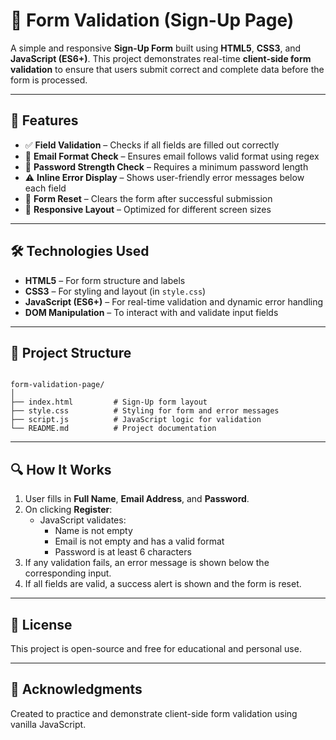 # 🧾 Form Validation (Sign-Up Page)

A simple and responsive **Sign-Up Form** built using **HTML5**, **CSS3**, and **JavaScript (ES6+)**. This project demonstrates real-time **client-side form validation** to ensure that users submit correct and complete data before the form is processed.

---

## 🚀 Features

- ✅ **Field Validation** – Checks if all fields are filled out correctly
- 📧 **Email Format Check** – Ensures email follows valid format using regex
- 🔐 **Password Strength Check** – Requires a minimum password length
- ⚠️ **Inline Error Display** – Shows user-friendly error messages below each field
- 🔄 **Form Reset** – Clears the form after successful submission
- 📱 **Responsive Layout** – Optimized for different screen sizes

---

## 🛠 Technologies Used

- **HTML5** – For form structure and labels
- **CSS3** – For styling and layout (in `style.css`)
- **JavaScript (ES6+)** – For real-time validation and dynamic error handling
- **DOM Manipulation** – To interact with and validate input fields

---

## 📂 Project Structure

```

form-validation-page/
│
├── index.html         # Sign-Up form layout
├── style.css          # Styling for form and error messages
├── script.js          # JavaScript logic for validation
└── README.md          # Project documentation

```

---

## 🔍 How It Works

1. User fills in **Full Name**, **Email Address**, and **Password**.
2. On clicking **Register**:
   - JavaScript validates:
     - Name is not empty
     - Email is not empty and has a valid format
     - Password is at least 6 characters
3. If any validation fails, an error message is shown below the corresponding input.
4. If all fields are valid, a success alert is shown and the form is reset.

---

## 📄 License

This project is open-source and free for educational and personal use.

---

## 🙌 Acknowledgments

Created to practice and demonstrate client-side form validation using vanilla JavaScript.
